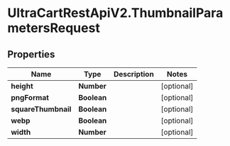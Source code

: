 # UltraCartRestApiV2.ThumbnailParametersRequest

## Properties
Name | Type | Description | Notes
------------ | ------------- | ------------- | -------------
**height** | **Number** |  | [optional] 
**pngFormat** | **Boolean** |  | [optional] 
**squareThumbnail** | **Boolean** |  | [optional] 
**webp** | **Boolean** |  | [optional] 
**width** | **Number** |  | [optional] 


